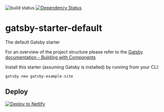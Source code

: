 ![build status](https://travis-ci.org/SimonSiefke/firebase-github-hosting-travis.svg?branch=master)
[![Dependency Status](https://gemnasium.com/badges/github.com/SimonSiefke/gatsby-netlify-cms.svg)](https://gemnasium.com/github.com/SimonSiefke/gatsby-netlify-cms)
# gatsby-starter-default
The default Gatsby starter

For an overview of the project structure please refer to the [Gatsby documentation - Building with Components](https://www.gatsbyjs.org/docs/building-with-components/)

Install this starter (assuming Gatsby is installed) by running from your CLI:
```
gatsby new gatsby-example-site
```

## Deploy

[![Deploy to Netlify](https://www.netlify.com/img/deploy/button.svg)](https://app.netlify.com/start/deploy?repository=https://github.com/gatsbyjs/gatsby-starter-default)

